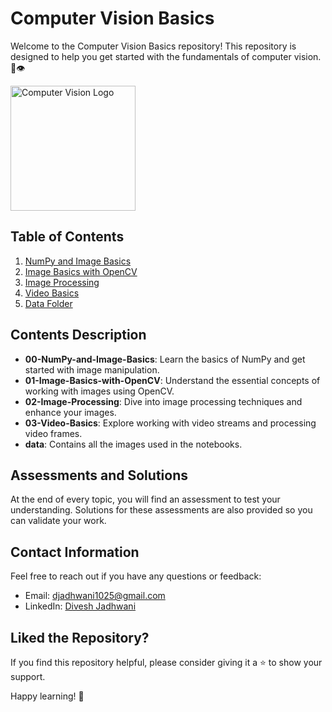 # Computer Vision Basics

Welcome to the Computer Vision Basics repository! This repository is designed to help you get started with the fundamentals of computer vision. 📸👁️

<img src="https://github.com/d-hackmt/Crazy-Computer-Vision/assets/113240252/da95b384-ddf5-42cf-a6bc-3222918e57e8" width="200" alt="Computer Vision Logo">

## Table of Contents

1. [NumPy and Image Basics](00-NumPy-and-Image-Basics/README.md)
2. [Image Basics with OpenCV](01-Image-Basics-with-OpenCV/README.md)
3. [Image Processing](02-Image-Processing/README.md)
4. [Video Basics](03-Video-Basics/README.md)
5. [Data Folder](data/)

## Contents Description

- **00-NumPy-and-Image-Basics**: Learn the basics of NumPy and get started with image manipulation.
- **01-Image-Basics-with-OpenCV**: Understand the essential concepts of working with images using OpenCV.
- **02-Image-Processing**: Dive into image processing techniques and enhance your images.
- **03-Video-Basics**: Explore working with video streams and processing video frames.
- **data**: Contains all the images used in the notebooks.

## Assessments and Solutions

At the end of every topic, you will find an assessment to test your understanding. Solutions for these assessments are also provided so you can validate your work.

## Contact Information

Feel free to reach out if you have any questions or feedback:

- Email: [djadhwani1025@gmail.com](mailto:djadhwani1025@gmail.com)
- LinkedIn: [Divesh Jadhwani](https://www.linkedin.com/in/divesh-jadhwani-928535200/)

## Liked the Repository?

If you find this repository helpful, please consider giving it a ⭐️ to show your support.

Happy learning! 🚀
